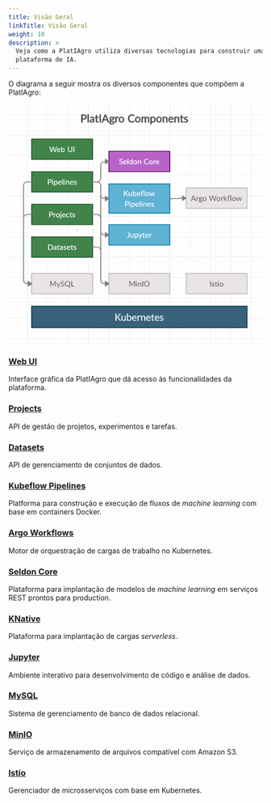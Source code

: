 ```yaml
---
title: Visão Geral
linkTitle: Visão Geral
weight: 10
description: >
  Veja como a PlatIAgro utiliza diversas tecnologias para construir uma
  plataforma de IA.
---
```


O diagrama a seguir mostra os diversos componentes que compõem a PlatIAgro:

![Diagrama de componentes da PlatIAgro.](/images/platiagro-components.png)

### [Web UI](https://github.com/platiagro/web-ui)
Interface gráfica da PlatIAgro que dá acesso às funcionalidades da plataforma.

### [Projects](https://github.com/platiagro/projects)
API de gestão de projetos, experimentos e tarefas.

### [Datasets](https://github.com/platiagro/datasets)
API de gerenciamento de conjuntos de dados.

### [Kubeflow Pipelines](https://github.com/kubeflow/pipelines)
Platforma para construção e execução de fluxos de *machine learning* com base em containers Docker.

### [Argo Workflows](https://argo-cd.readthedocs.io/en/stable/)
Motor de orquestração de cargas de trabalho no Kubernetes.

### [Seldon Core](https://github.com/SeldonIO/seldon-core)
Plataforma para implantação de modelos de *machine learning* em serviços REST prontos para production.

### [KNative](https://knative.dev/)
Plataforma para implantação de cargas *serverless*.

### [Jupyter](https://jupyter.org/)
Ambiente interativo para desenvolvimento de código e análise de dados.

### [MySQL](https://www.mysql.com/)
Sistema de gerenciamento de banco de dados relacional.

### [MinIO](https://min.io/)
Serviço de armazenamento de arquivos compatível com Amazon S3.

### [Istio](https://istio.io/latest/)
Gerenciador de microsserviços com base em Kubernetes.
